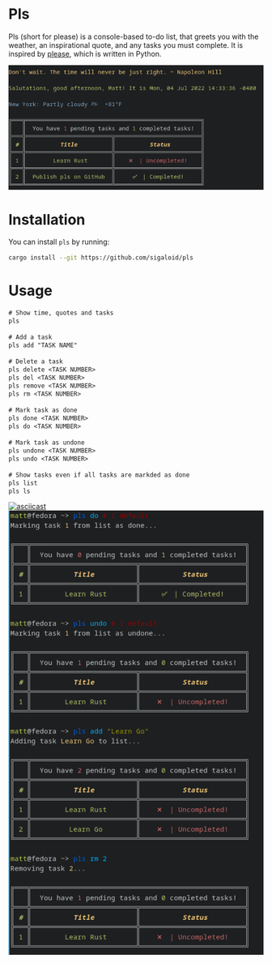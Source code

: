 # Pls

Pls (short for please) is a console-based to-do list, that greets you with the weather, an inspirational quote, and any tasks you must complete. It is inspired by [please](https://github.com/NayamAmarshe/please), which is written in Python.

![](images/2022-07-04_14-34.png)
# Installation 

You can install `pls` by running: 
```bash
cargo install --git https://github.com/sigaloid/pls
```

# Usage 

```
# Show time, quotes and tasks
pls

# Add a task
pls add "TASK NAME"

# Delete a task
pls delete <TASK NUMBER>
pls del <TASK NUMBER>
pls remove <TASK NUMBER>
pls rm <TASK NUMBER>

# Mark task as done
pls done <TASK NUMBER>
pls do <TASK NUMBER>

# Mark task as undone
pls undone <TASK NUMBER>
pls undo <TASK NUMBER>

# Show tasks even if all tasks are markded as done
pls list
pls ls
```
[![asciicast](https://asciinema.org/a/tq38FG5yP6AIZGymjc4LCe2jF.svg)](https://asciinema.org/a/tq38FG5yP6AIZGymjc4LCe2jF)
![](images/2022-07-04_14-32.png)